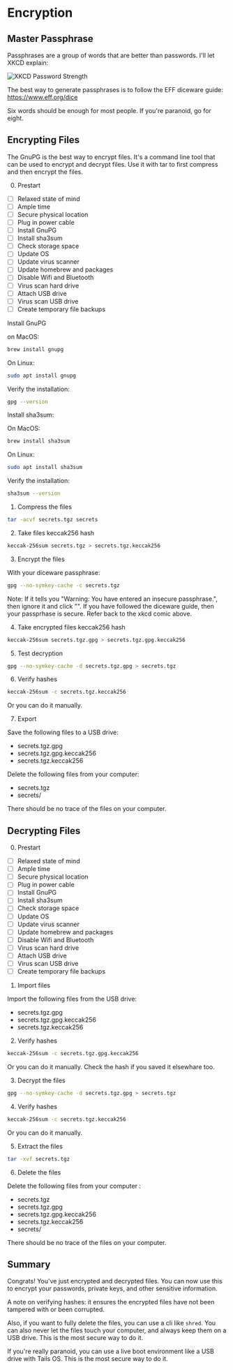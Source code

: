 # Encryption

## Master Passphrase

Passphrases are a group of words that are better than passwords. I'll let XKCD explain:

![XKCD Password Strength](https://imgs.xkcd.com/comics/password_strength.png)

The best way to generate passphrases is to follow the EFF diceware guide: https://www.eff.org/dice

Six words should be enough for most people. If you're paranoid, go for eight.

## Encrypting Files

The GnuPG is the best way to encrypt files. It's a command line tool that can be used to encrypt and decrypt files. Use it with tar to first compress and then encrypt the files.

0. Prestart

- [ ] Relaxed state of mind
- [ ] Ample time
- [ ] Secure physical location
- [ ] Plug in power cable
- [ ] Install GnuPG
- [ ] Install sha3sum
- [ ] Check storage space
- [ ] Update OS
- [ ] Update virus scanner
- [ ] Update homebrew and packages
- [ ] Disable Wifi and Bluetooth
- [ ] Virus scan hard drive
- [ ] Attach USB drive
- [ ] Virus scan USB drive
- [ ] Create temporary file backups

Install GnuPG

on MacOS:

```bash
brew install gnupg
```

On Linux:

```bash
sudo apt install gnupg
```

Verify the installation:

```bash
gpg --version
```

Install sha3sum:

On MacOS:

```bash
brew install sha3sum
```

On Linux:

```bash
sudo apt install sha3sum
```

Verify the installation:

```bash
sha3sum --version
```

1. Compress the files

```bash
tar -acvf secrets.tgz secrets
```

2. Take files keccak256 hash

```bash
keccak-256sum secrets.tgz > secrets.tgz.keccak256
```

3. Encrypt the files

With your diceware passphrase:

```bash
gpg --no-symkey-cache -c secrets.tgz
```

Note: If it tells you "Warning: You have entered an insecure passphrase.", then ignore it and click "<Take this oneanyway>". If you have followed the diceware guide, then your passprhase is secure. Refer back to the xkcd comic above.

4. Take encrypted files keccak256 hash

```bash
keccak-256sum secrets.tgz.gpg > secrets.tgz.gpg.keccak256
```

5. Test decryption

```bash
gpg --no-symkey-cache -d secrets.tgz.gpg > secrets.tgz
```

6. Verify hashes

```bash
keccak-256sum -c secrets.tgz.keccak256
```

Or you can do it manually.

7. Export

Save the following files to a USB drive:

- secrets.tgz.gpg
- secrets.tgz.gpg.keccak256
- secrets.tgz.keccak256

Delete the following files from your computer:

- secrets.tgz
- secrets/

There should be no trace of the files on your computer.

## Decrypting Files

0. Prestart

- [ ] Relaxed state of mind
- [ ] Ample time
- [ ] Secure physical location
- [ ] Plug in power cable
- [ ] Install GnuPG
- [ ] Install sha3sum
- [ ] Check storage space
- [ ] Update OS
- [ ] Update virus scanner
- [ ] Update homebrew and packages
- [ ] Disable Wifi and Bluetooth
- [ ] Virus scan hard drive
- [ ] Attach USB drive
- [ ] Virus scan USB drive
- [ ] Create temporary file backups

1. Import files

Import the following files from the USB drive:

- secrets.tgz.gpg
- secrets.tgz.gpg.keccak256
- secrets.tgz.keccak256

2. Verify hashes

```bash
keccak-256sum -c secrets.tgz.gpg.keccak256
```

Or you can do it manually. Check the hash if you saved it elsewhare too.

3. Decrypt the files

```bash
gpg --no-symkey-cache -d secrets.tgz.gpg > secrets.tgz
```

4. Verify hashes

```bash
keccak-256sum -c secrets.tgz.keccak256
```

Or you can do it manually.

5. Extract the files

```bash
tar -xvf secrets.tgz
```

6. Delete the files

Delete the following files from your computer :

- secrets.tgz
- secrets.tgz.gpg
- secrets.tgz.gpg.keccak256
- secrets.tgz.keccak256
- secrets/

There should be no trace of the files on your computer.

## Summary

Congrats! You've just encrypted and decrypted files. You can now use this to encrypt your passwords, private keys, and other sensitive information.

A note on verifying hashes: it ensures the encrypted files have not been tampered with or been corrupted.

Also, if you want to fully delete the files, you can use a cli like `shred`. You can also never let the files touch your computer, and always keep them on a USB drive. This is the most secure way to do it.

If you're really paranoid, you can use a live boot environment like a USB drive with Tails OS. This is the most secure way to do it.
